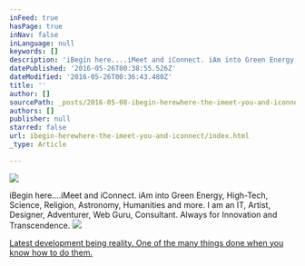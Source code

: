 ```yaml
---
inFeed: true
hasPage: true
inNav: false
inLanguage: null
keywords: []
description: 'iBegin here....iMeet and iConnect. iAm into Green Energy, High-Tech, Science, Religion, Astronomy, Humanities and more. I am an IT, Artist, Designer, Adventurer, Web Guru, Consultant. Always for Innovation and Transcendence.'
datePublished: '2016-05-26T00:38:55.526Z'
dateModified: '2016-05-26T00:36:43.480Z'
title: ''
author: []
sourcePath: _posts/2016-05-08-ibegin-herewhere-the-imeet-you-and-iconnect.md
authors: []
publisher: null
starred: false
url: ibegin-herewhere-the-imeet-you-and-iconnect/index.html
_type: Article

---
```

![](https://the-grid-user-content.s3-us-west-2.amazonaws.com/7a700f99-bdb1-4ec2-853f-33593ce5cbaa.png)

iBegin here....iMeet and iConnect. iAm into Green Energy, High-Tech, Science, Religion, Astronomy, Humanities and more. I am an IT, Artist, Designer, Adventurer, Web Guru, Consultant. Always for Innovation and Transcendence.
![](https://the-grid-user-content.s3-us-west-2.amazonaws.com/5003620f-363b-49f3-aedb-6f41bf7a6da2.png)

[Latest development being reality. One of the many things done when you know how to do them.][0]

[0]: www.xpresspctech.com